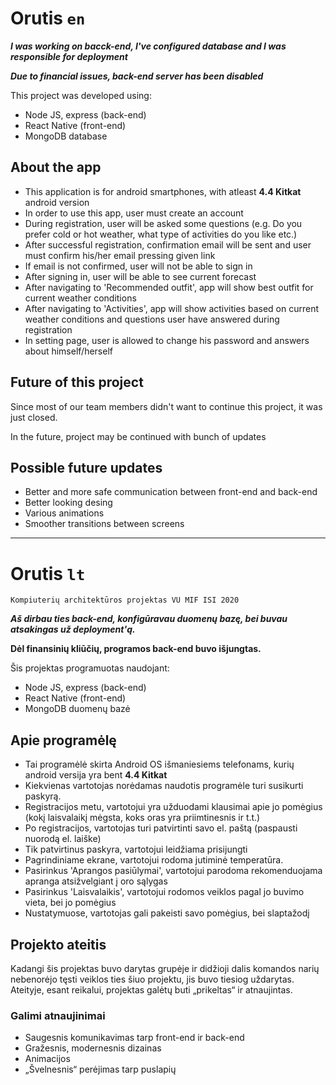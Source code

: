 # Orutis `en`

***I was working on bacck-end, I've configured database and I was responsible for deployment***

***Due to financial issues, back-end server has been disabled***

This project was developed using:
  - Node JS, express (back-end)
  - React Native (front-end)
  - MongoDB database
  
## About the app
  
  - This application is for android smartphones, with atleast **4.4 Kitkat** android version
  - In order to use this app, user must create an account
  - During registration, user will be asked some questions (e.g. Do you prefer cold or hot weather, what type of activities do you like etc.)
  - After successful registration, confirmation email will be sent and user must confirm his/her email pressing given link
  - If email is not confirmed, user will not be able to sign in
  - After signing in, user will be able to see current forecast
  - After navigating to 'Recommended outfit', app will show best outfit for current weather conditions
  - After navigating to 'Activities', app will show activities based on current weather conditions and questions user have answered during registration
  - In setting page, user is allowed to change his password and answers about himself/herself
  
## Future of this project

Since most of our team members didn't want to continue this project, it was just closed.

In the future, project may be continued with bunch of updates

## Possible future updates

  - Better and more safe communication between front-end and back-end
  - Better looking desing
  - Various animations
  - Smoother transitions between screens
  
-------------------------------------------------------------------------------------------------------

# Orutis `lt`

`Kompiuterių architektūros projektas VU MIF ISI 2020`

***Aš dirbau ties back-end, konfigūravau duomenų bazę, bei buvau atsakingas už deployment'ą.***

**Dėl finansinių kliūčių, programos back-end buvo išjungtas.**

Šis projektas programuotas naudojant:

* Node JS, express (back-end)
* React Native (front-end)
* MongoDB duomenų bazė

## Apie programėlę

- Tai programėlė skirta Android OS išmaniesiems telefonams, kurių android versija yra bent **4.4 Kitkat**
- Kiekvienas vartotojas norėdamas naudotis programėle turi susikurti paskyrą.
- Registracijos metu, vartotojui yra užduodami klausimai apie jo pomėgius (kokį laisvalaikį mėgsta, koks oras yra priimtinesnis ir t.t.)
- Po registracijos, vartotojas turi patvirtinti savo el. paštą (paspausti nuorodą el. laiške)
- Tik patvirtinus paskyra, vartotojui leidžiama prisijungti
- Pagrindiniame ekrane, vartotojui rodoma jutiminė temperatūra. 
- Pasirinkus 'Aprangos pasiūlymai', vartotojui parodoma rekomenduojama apranga atsižvelgiant į oro sąlygas
- Pasirinkus 'Laisvalaikis', vartotojui rodomos veiklos pagal jo buvimo vieta, bei jo pomėgius
- Nustatymuose, vartotojas gali pakeisti savo pomėgius, bei slaptažodį

## Projekto ateitis

Kadangi šis projektas buvo darytas grupėje ir didžioji dalis komandos narių nebenorėjo tęsti veiklos ties šiuo projektu, jis buvo tiesiog uždarytas.
Ateityje, esant reikalui, projektas galėtų buti „prikeltas“ ir atnaujintas.

### Galimi atnaujinimai

- Saugesnis komunikavimas tarp front-end ir back-end
- Gražesnis, modernesnis dizainas
- Animacijos
- „Švelnesnis“ perėjimas tarp puslapių 
